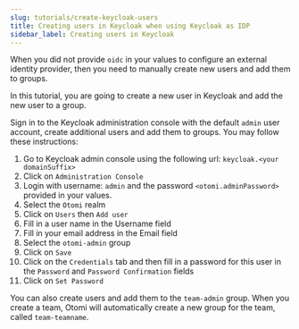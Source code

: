 ```yaml
---
slug: tutorials/create-keycloak-users
title: Creating users in Keycloak when using Keycloak as IDP
sidebar_label: Creating users in Keycloak
---
```


When you did not provide `oidc` in your values to configure an external identity provider, then you need to manually create new users and add them to groups.

In this tutorial, you are going to create a new user in Keycloak and add the new user to a group.

Sign in to the Keycloak administration console with the default `admin` user account, create additional users and add them to groups. You may follow these instructions:

1. Go to Keycloak admin console using the following url: `keycloak.<your domainSuffix>`
2. Click on `Administration Console`
3. Login with username: `admin` and the password `<otomi.adminPassword>` provided in your values.
4. Select the `Otomi` realm
5. Click on `Users` then `Add user`
6. Fill in a user name in the Username field
7. Fill in your email address in the Email field
8. Select the `otomi-admin` group
9. Click on `Save`
10. Click on the `Credentials` tab and then fill in a password for this user in the `Password` and `Password Confirmation` fields
11. Click on `Set Password`

You can also create users and add them to the `team-admin` group. When you create a team, Otomi will automatically create a new group for the team, called `team-teamname`.
